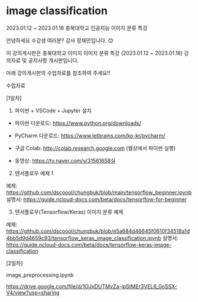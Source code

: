 # image classification
2023.01.12 ~ 2023.01.18 충북대학교 인공지능 이미지 분류 특강

안녕하세요 수강생 여러분? 강사 정재민입니다. 😊

이 강의게시판은 충북대학교 이미지 이미지 분류 특강 (2023.01.12 ~ 2023.01.18) 강의자료 및 공지사항 게시판입니다.

아래 강의게시판의 수업자료를 참조하여 주세요!!

수업자료

[1일차]

1. 파이썬 + VSCode + Jupyter 설치 

* 파이썬 다운로드: https://www.python.org/downloads/

* PyCharm 다운로드: https://www.jetbrains.com/ko-kr/pycharm/

* 구글 Colab: http://colab.research.google.com (웹상에서 파이썬 실행)

* 동영상: https://tv.naver.com/v/31561658실

2. 텐서플로우 예제 1

예제: https://github.com/dscoool/chungbuk/blob/main/tensorflow_beginner.ipynb
설명서: https://guide.ncloud-docs.com/beta/docs/tensorflow-for-beginner

3. 텐서플로우(Tensorflow/Keras) 이미지 분류 예제

예졔: https://github.com/dscoool/chungbuk/blob/e5a684d46645f0610f34518a1d4bb5d9d4659c93/tensorflow_keras_image_classification.ipynb
설명서: https://guide.ncloud-docs.com/beta/docs/tensorflow-keras-image-classification


[2일차]


image_preprocessing.ipynb

https://drive.google.com/file/d/1OJxDUTMvZa-jpStMEr3VEL6_0oSSX-V4/view?usp=sharing
